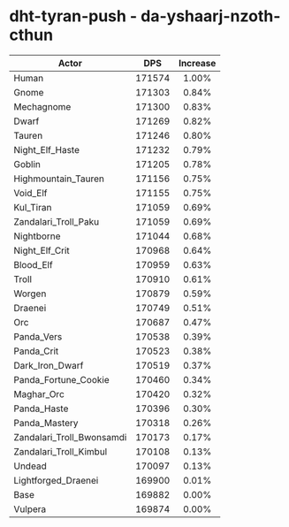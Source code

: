 # dht-tyran-push - da-yshaarj-nzoth-cthun
| Actor | DPS | Increase |
|---|:---:|:---:|
|Human|171574|1.00%|
|Gnome|171303|0.84%|
|Mechagnome|171300|0.83%|
|Dwarf|171269|0.82%|
|Tauren|171246|0.80%|
|Night_Elf_Haste|171232|0.79%|
|Goblin|171205|0.78%|
|Highmountain_Tauren|171156|0.75%|
|Void_Elf|171155|0.75%|
|Kul_Tiran|171059|0.69%|
|Zandalari_Troll_Paku|171059|0.69%|
|Nightborne|171044|0.68%|
|Night_Elf_Crit|170968|0.64%|
|Blood_Elf|170959|0.63%|
|Troll|170910|0.61%|
|Worgen|170879|0.59%|
|Draenei|170749|0.51%|
|Orc|170687|0.47%|
|Panda_Vers|170538|0.39%|
|Panda_Crit|170523|0.38%|
|Dark_Iron_Dwarf|170519|0.37%|
|Panda_Fortune_Cookie|170460|0.34%|
|Maghar_Orc|170420|0.32%|
|Panda_Haste|170396|0.30%|
|Panda_Mastery|170318|0.26%|
|Zandalari_Troll_Bwonsamdi|170173|0.17%|
|Zandalari_Troll_Kimbul|170108|0.13%|
|Undead|170097|0.13%|
|Lightforged_Draenei|169900|0.01%|
|Base|169882|0.00%|
|Vulpera|169874|0.00%|
